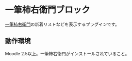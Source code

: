 # 一筆柿右衛門ブロック

[一筆柿右衛門](https://github.com/VERSION2-Inc/moodle-mod_kakiemon)の新着リストなどを表示するプラグインです。

## 動作環境

Moodle 2.5以上。一筆柿右衛門がインストールされていること。
